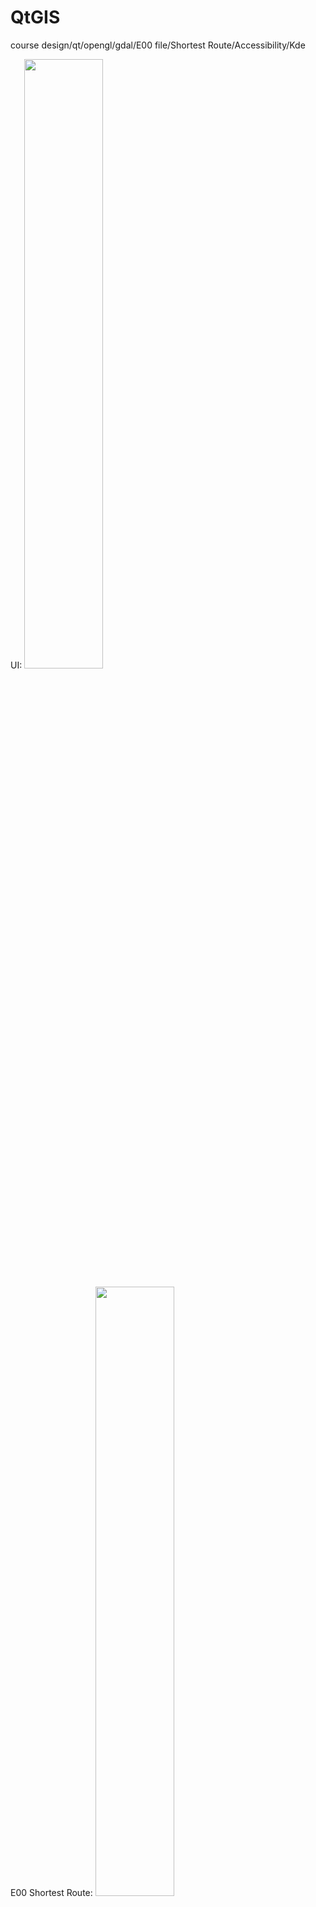 # QtGIS
course design/qt/opengl/gdal/E00 file/Shortest Route/Accessibility/Kde

UI:
<img src="https://github.com/silverbullet1472/QtGIS/blob/master/img/1.jpg" width=50%>

E00 Shortest Route:
<img src="https://github.com/silverbullet1472/QtGIS/blob/master/img/2.jpg" width=50%>
<img src="https://github.com/silverbullet1472/QtGIS/blob/master/img/3.jpg" width=50%>

Accessibility:
<img src="https://github.com/silverbullet1472/QtGIS/blob/master/img/task2.jpg" width=50%>

Kde:
<img src="https://github.com/silverbullet1472/QtGIS/blob/master/img/task3.jpg" width=50%>

